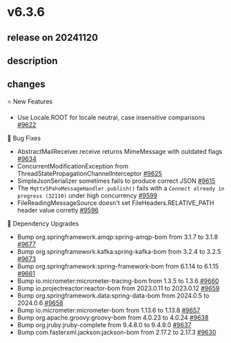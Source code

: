# v6.3.6

## release on 20241120

## description

## changes

⭐ New Features

* Use Locale.ROOT for locale neutral, case insensitive comparisons <a href="https://github.com/spring-projects/spring-integration/issues/9622" data-hovercard-type="issue" data-hovercard-url="/spring-projects/spring-integration/issues/9622/hovercard">#9622</a>

🐞 Bug Fixes

* AbstractMailReceiver.receive returns MimeMessage with outdated flags <a href="https://github.com/spring-projects/spring-integration/issues/9634" data-hovercard-type="issue" data-hovercard-url="/spring-projects/spring-integration/issues/9634/hovercard">#9634</a>
* ConcurrentModificationException from ThreadStatePropagationChannelInterceptor <a href="https://github.com/spring-projects/spring-integration/issues/9625" data-hovercard-type="issue" data-hovercard-url="/spring-projects/spring-integration/issues/9625/hovercard">#9625</a>
* SimpleJsonSerializer sometimes fails to produce correct JSON <a href="https://github.com/spring-projects/spring-integration/issues/9615" data-hovercard-type="issue" data-hovercard-url="/spring-projects/spring-integration/issues/9615/hovercard">#9615</a>
* The <code>Mqttv5PahoMessageHandler.publish()</code> fails with a <code>Connect already in progress (32110)</code> under high concurrency <a href="https://github.com/spring-projects/spring-integration/issues/9599" data-hovercard-type="issue" data-hovercard-url="/spring-projects/spring-integration/issues/9599/hovercard">#9599</a>
* FileReadingMessageSource doesn't set FileHeaders.RELATIVE_PATH header value corretly <a href="https://github.com/spring-projects/spring-integration/issues/9596" data-hovercard-type="issue" data-hovercard-url="/spring-projects/spring-integration/issues/9596/hovercard">#9596</a>

🔨 Dependency Upgrades

* Bump org.springframework.amqp:spring-amqp-bom from 3.1.7 to 3.1.8 <a href="https://github.com/spring-projects/spring-integration/pull/9677" data-hovercard-type="pull_request" data-hovercard-url="/spring-projects/spring-integration/pull/9677/hovercard">#9677</a>
* Bump org.springframework.kafka:spring-kafka-bom from 3.2.4 to 3.2.5 <a href="https://github.com/spring-projects/spring-integration/pull/9673" data-hovercard-type="pull_request" data-hovercard-url="/spring-projects/spring-integration/pull/9673/hovercard">#9673</a>
* Bump org.springframework:spring-framework-bom from 6.1.14 to 6.1.15 <a href="https://github.com/spring-projects/spring-integration/pull/9661" data-hovercard-type="pull_request" data-hovercard-url="/spring-projects/spring-integration/pull/9661/hovercard">#9661</a>
* Bump io.micrometer:micrometer-tracing-bom from 1.3.5 to 1.3.6 <a href="https://github.com/spring-projects/spring-integration/pull/9660" data-hovercard-type="pull_request" data-hovercard-url="/spring-projects/spring-integration/pull/9660/hovercard">#9660</a>
* Bump io.projectreactor:reactor-bom from 2023.0.11 to 2023.0.12 <a href="https://github.com/spring-projects/spring-integration/pull/9659" data-hovercard-type="pull_request" data-hovercard-url="/spring-projects/spring-integration/pull/9659/hovercard">#9659</a>
* Bump org.springframework.data:spring-data-bom from 2024.0.5 to 2024.0.6 <a href="https://github.com/spring-projects/spring-integration/pull/9658" data-hovercard-type="pull_request" data-hovercard-url="/spring-projects/spring-integration/pull/9658/hovercard">#9658</a>
* Bump io.micrometer:micrometer-bom from 1.13.6 to 1.13.8 <a href="https://github.com/spring-projects/spring-integration/pull/9657" data-hovercard-type="pull_request" data-hovercard-url="/spring-projects/spring-integration/pull/9657/hovercard">#9657</a>
* Bump org.apache.groovy:groovy-bom from 4.0.23 to 4.0.24 <a href="https://github.com/spring-projects/spring-integration/pull/9638" data-hovercard-type="pull_request" data-hovercard-url="/spring-projects/spring-integration/pull/9638/hovercard">#9638</a>
* Bump org.jruby:jruby-complete from 9.4.8.0 to 9.4.9.0 <a href="https://github.com/spring-projects/spring-integration/pull/9637" data-hovercard-type="pull_request" data-hovercard-url="/spring-projects/spring-integration/pull/9637/hovercard">#9637</a>
* Bump com.fasterxml.jackson:jackson-bom from 2.17.2 to 2.17.3 <a href="https://github.com/spring-projects/spring-integration/pull/9630" data-hovercard-type="pull_request" data-hovercard-url="/spring-projects/spring-integration/pull/9630/hovercard">#9630</a>

